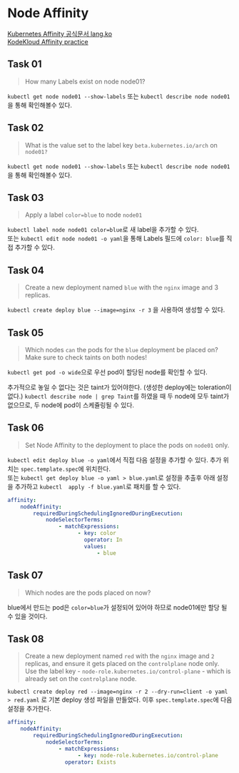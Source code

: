 # Node Affinity

[Kubernetes Affinity 공식문서 lang.ko](https://kubernetes.io/ko/docs/concepts/scheduling-eviction/assign-pod-node/)  
[KodeKloud Affinity practice](https://kodekloud.com/topic/practice-test-node-affinity-3/)

## Task 01

> How many Labels exist on node node01?

`kubectl get node node01 --show-labels` 또는 `kubectl describe node node01`을 통해 확인해볼수 있다.

## Task 02

> What is the value set to the label key `beta.kubernetes.io/arch` on `node01?`

`kubectl get node node01 --show-labels` 또는 `kubectl describe node node01`을 통해 확인해볼수 있다.

## Task 03

> Apply a label `color=blue` to node `node01`

`kubectl label node node01 color=blue`로 새 label을 추가할 수 있다.  
또는 `kubectl edit node node01 -o yaml`을 통해 Labels 필드에 `color: blue`를 직접 추가할 수 있다.

## Task 04

> Create a new deployment named `blue` with the `nginx` image and 3 replicas.

`kubectl create deploy blue --image=nginx -r 3` 을 사용하여 생성할 수 있다.

## Task 05

> Which nodes `can` the pods for the `blue` deployment be placed on?  
> Make sure to check taints on both nodes!

`kubectl get pod -o wide`으로 우선 pod이 할당된 node를 확인할 수 있다.

추가적으로 놓일 수 없다는 것은 taint가 있어야한다. (생성한 deploy에는 toleration이 없다.)
`kubectl describe node | grep Taint`를 하였을 때 두 node에 모두 taint가 없으므로, 두 node에 pod이 스케쥴링될 수 있다.

## Task 06

> Set Node Affinity to the deployment to place the pods on `node01` only.

`kubectl edit deploy blue -o yaml`에서 직접
다음 설정을 추가할 수 있다. 추가 위치는 `spec.template.spec`에 위치한다.  
또는 `kubectl get deploy blue -o yaml > blue.yaml`로 설정을 추출후 아래 설정을 추가하고 `kubectl  apply -f blue.yaml`로 패치를 할 수 있다.

```yaml
affinity:
    nodeAffinity:
        requiredDuringSchedulingIgnoredDuringExecution:
            nodeSelectorTerms:
                - matchExpressions:
                      - key: color
                        operator: In
                        values:
                            - blue
```

## Task 07

> Which nodes are the pods placed on now?

blue에서 만드는 pod은 `color=blue`가 설정되어 있어야 하므로 node01에만 할당 될 수 있을 것이다.

## Task 08

> Create a new deployment named `red` with the `nginx` image and `2` replicas, and ensure it gets placed on the `controlplane` node only.  
> Use the label key - `node-role.kubernetes.io/control-plane` - which is already set on the `controlplane` node.

`kubectl create deploy red --image=nginx -r 2 --dry-run=client -o yaml > red.yaml` 로 기본 deploy 생성 파일을 만들었다.
이후 `spec.template.spec`에 다음 설정을 추가한다.

```yaml
affinity:
    nodeAffinity:
        requiredDuringSchedulingIgnoredDuringExecution:
            nodeSelectorTerms:
                - matchExpressions:
                      - key: node-role.kubernetes.io/control-plane
                  operator: Exists
```
